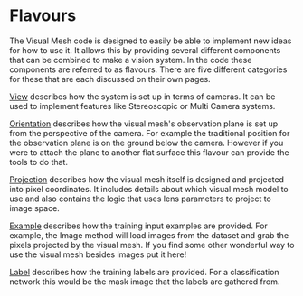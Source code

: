 # Flavours
The Visual Mesh code is designed to easily be able to implement new ideas for how to use it.
It allows this by providing several different components that can be combined to make a vision system.
In the code these components are referred to as flavours.
There are five different categories for these that are each discussed on their own pages.

[View](readme/flavour/view.md) describes how the system is set up in terms of cameras.
It can be used to implement features like Stereoscopic or Multi Camera systems.

[Orientation](readme/flavour/orientation.md) describes how the visual mesh's observation plane is set up from the perspective of the camera.
For example the traditional position for the observation plane is on the ground below the camera.
However if you were to attach the plane to another flat surface this flavour can provide the tools to do that.

[Projection](readme/flavour/projection.md) describes how the visual mesh itself is designed and projected into pixel coordinates.
It includes details about which visual mesh model to use and also contains the logic that uses lens parameters to project to image space.

[Example](readme/flavour/example.md) describes how the training input examples are provided.
For example, the Image method will load images from the dataset and grab the pixels projected by the visual mesh.
If you find some other wonderful way to use the visual mesh besides images put it here!

[Label](readme/flavour/label.md) describes how the training labels are provided.
For a classification network this would be the mask image that the labels are gathered from.
